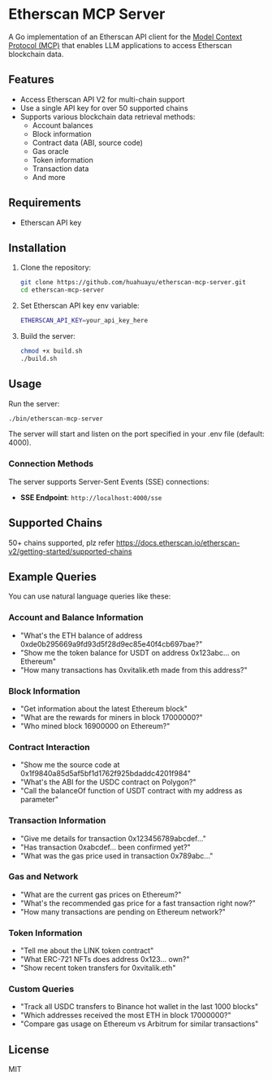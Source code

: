# Etherscan MCP Server

A Go implementation of an Etherscan API client for the [Model Context Protocol (MCP)](https://github.com/mark3labs/mcp-go) that enables LLM applications to access Etherscan blockchain data.

## Features

- Access Etherscan API V2 for multi-chain support
- Use a single API key for over 50 supported chains
- Supports various blockchain data retrieval methods:
  - Account balances
  - Block information
  - Contract data (ABI, source code)
  - Gas oracle
  - Token information
  - Transaction data
  - And more

## Requirements

- Etherscan API key

## Installation

1. Clone the repository:
   ```bash
   git clone https://github.com/huahuayu/etherscan-mcp-server.git
   cd etherscan-mcp-server
   ```

2. Set Etherscan API key env variable:
   ```bash
   ETHERSCAN_API_KEY=your_api_key_here
   ```

3. Build the server:
   ```bash
   chmod +x build.sh
   ./build.sh
   ```

## Usage

Run the server:
```bash
./bin/etherscan-mcp-server
```

The server will start and listen on the port specified in your .env file (default: 4000).

### Connection Methods

The server supports Server-Sent Events (SSE) connections:

- **SSE Endpoint**: `http://localhost:4000/sse`

## Supported Chains

50+ chains supported, plz refer https://docs.etherscan.io/etherscan-v2/getting-started/supported-chains

## Example Queries

You can use natural language queries like these:

### Account and Balance Information
- "What's the ETH balance of address 0xde0b295669a9fd93d5f28d9ec85e40f4cb697bae?"
- "Show me the token balance for USDT on address 0x123abc... on Ethereum"
- "How many transactions has 0xvitalik.eth made from this address?"

### Block Information
- "Get information about the latest Ethereum block"
- "What are the rewards for miners in block 17000000?"
- "Who mined block 16900000 on Ethereum?"

### Contract Interaction
- "Show me the source code at 0x1f9840a85d5af5bf1d1762f925bdaddc4201f984"
- "What's the ABI for the USDC contract on Polygon?"
- "Call the balanceOf function of USDT contract with my address as parameter"

### Transaction Information
- "Give me details for transaction 0x123456789abcdef..."
- "Has transaction 0xabcdef... been confirmed yet?"
- "What was the gas price used in transaction 0x789abc..."

### Gas and Network
- "What are the current gas prices on Ethereum?"
- "What's the recommended gas price for a fast transaction right now?"
- "How many transactions are pending on Ethereum network?"

### Token Information
- "Tell me about the LINK token contract"
- "What ERC-721 NFTs does address 0x123... own?"
- "Show recent token transfers for 0xvitalik.eth"

### Custom Queries
- "Track all USDC transfers to Binance hot wallet in the last 1000 blocks"
- "Which addresses received the most ETH in block 17000000?"
- "Compare gas usage on Ethereum vs Arbitrum for similar transactions"

## License

MIT
